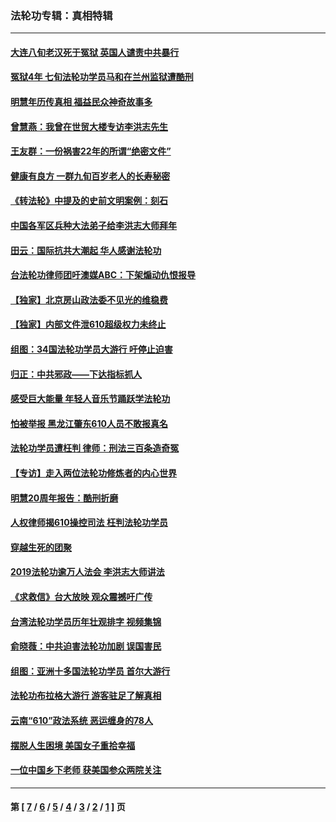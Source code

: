 ### 法轮功专辑：真相特辑
---
#### [大连八旬老汉死于冤狱 英国人谴责中共暴行](../../pages/nf4389/n13480118.md?01170430) 
#### [冤狱4年 七旬法轮功学员马和在兰州监狱遭酷刑](../../pages/nf4389/n13304688.md?01170430) 
#### [明慧年历传真相 福益民众神奇故事多](../../pages/nf4389/n13294545.md?01170430) 
#### [曾慧燕：我曾在世贸大楼专访李洪志先生](../../pages/nf4389/n12898729.md?01170430) 
#### [王友群：一份祸害22年的所谓“绝密文件”](../../pages/nf4389/n12871750.md?01170430) 
#### [健康有良方 一群九旬百岁老人的长寿秘密](../../pages/nf4389/n12847475.md?01170430) 
#### [《转法轮》中提及的史前文明案例：刻石](../../pages/nf4389/n12758577.md?01170430) 
#### [中国各军区兵种大法弟子给李洪志大师拜年](../../pages/nf4389/n12750047.md?01170430) 
#### [田云：国际抗共大潮起 华人感谢法轮功](../../pages/nf4389/n12357708.md?01170430) 
#### [台法轮功律师团吁澳媒ABC：下架煽动仇恨报导](../../pages/nf4389/n12279917.md?01170430) 
#### [【独家】北京房山政法委不见光的维稳费](../../pages/nf4389/n12031979.md?01170430) 
#### [【独家】内部文件泄610超级权力未终止](../../pages/nf4389/n12023895.md?01170430) 
#### [组图：34国法轮功学员大游行 吁停止迫害](../../pages/nf4389/n11492658.md?01170430) 
#### [归正：中共邪政——下达指标抓人](../../pages/nf4389/n11474770.md?01170430) 
#### [感受巨大能量 年轻人音乐节踊跃学法轮功](../../pages/nf4389/n11441981.md?01170430) 
#### [怕被举报 黑龙江肇东610人员不敢报真名](../../pages/nf4389/n11436499.md?01170430) 
#### [法轮功学员遭枉判 律师：刑法三百条造奇冤](../../pages/nf4389/n11433943.md?01170430) 
#### [【专访】走入两位法轮功修炼者的内心世界](../../pages/nf4389/n11415623.md?01170430) 
#### [明慧20周年报告：酷刑折磨](../../pages/nf4389/n11387954.md?01170430) 
#### [人权律师揭610操控司法 枉判法轮功学员](../../pages/nf4389/n11313370.md?01170430) 
#### [穿越生死的团聚](../../pages/nf4389/n11258922.md?01170430) 
#### [2019法轮功逾万人法会 李洪志大师讲法](../../pages/nf4389/n11265303.md?01170430) 
#### [《求救信》台大放映 观众震撼吁广传](../../pages/nf4389/n10922251.md?01170430) 
#### [台湾法轮功学员历年壮观排字 视频集锦](../../pages/nf4389/n10878789.md?01170430) 
#### [俞晓薇：中共迫害法轮功加剧 误国害民](../../pages/nf4389/n10859260.md?01170430) 
#### [组图：亚洲十多国法轮功学员 首尔大游行](../../pages/nf4389/n10781149.md?01170430) 
#### [法轮功布拉格大游行 游客驻足了解真相](../../pages/nf4389/n10749360.md?01170430) 
#### [云南“610”政法系统 恶运缠身的78人](../../pages/nf4389/n10747534.md?01170430) 
#### [摆脱人生困境 美国女子重拾幸福](../../pages/nf4389/n10688678.md?01170430) 
#### [一位中国乡下老师 获美国参众两院关注](../../pages/nf4389/n10683927.md?01170430) 

---
#### 第 [ [7](./7.md?01170430) / [6](./6.md?01170430) / [5](./5.md?01170430) / [4](./4.md?01170430) / [3](./3.md?01170430) / [2](./2.md?01170430) / [1](./1.md?01170430) ] 页
